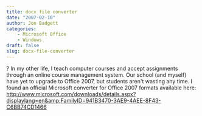 ```yaml
---
title: docx file converter
date: "2007-02-10"
author: Jon Badgett
categories:
    - Microsoft Office
    - Windows
draft: false
slug: docx-file-converter
---
```


? In my other life, I teach computer courses and accept assignments through an
online course management system. Our school (and myself) have yet to upgrade to
Office 2007, but students aren't wasting any time. I found an official Microsoft
converter for Office 2007 formats available here:<span style="text-decoration
: underline;"><br /><a href="http://www.microsoft.com/downloads/details.aspx?displaylang=en&FamilyID=941B3470-3AE9-4AEE-8F43-C6BB74CD1466">http://www.microsoft.com/downloads/details.aspx?displaylang=en&amp;FamilyID=941B3470-3AE9-4AEE-8F43-C6BB74CD1466</a><br /></span>
